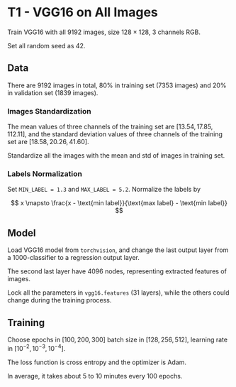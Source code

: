 # T1 - VGG16 on All Images

Train VGG16 with all $9192$ images, size $128 \times 128$, $3$ channels RGB.

Set all random seed as $42$.

## Data

There are $9192$ images in total, $80\%$ in training set ($7353$ images) and $20\%$ in validation set ($1839$ images).

### Images Standardization

The mean values of three channels of the training set are $\left[13.54, 17.85, 112.11\right]$, and the standard deviation values of three channels of the training set are $\left[18.58, 20.26, 41.60\right]$.

Standardize all the images with the mean and std of images in training set.

### Labels Normalization

Set `MIN_LABEL = 1.3` and `MAX_LABEL = 5.2`. Normalize the labels by

$$
x \mapsto \frac{x - \text{min label}}{\text{max label} - \text{min label}}
$$

## Model

Load VGG16 model from `torchvision`, and change the last output layer from a $1000$-classifier to a regression output layer.

The second last layer have $4096$ nodes, representing extracted features of images.

Lock all the parameters in `vgg16.features` ($31$ layers), while the others could change during the training process.

## Training

Choose epochs in $\left[100, 200, 300\right]$ batch size in $\left[128, 256, 512\right]$, learning rate in $\left[10^{-2}, 10^{-3}, 10^{-4}\right]$.

The loss function is cross entropy and the optimizer is Adam.

In average, it takes about $5$ to $10$ minutes every $100$ epochs.

